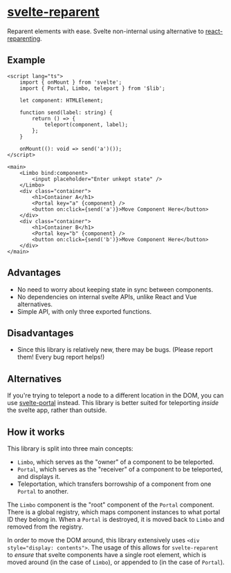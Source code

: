# [svelte-reparent](https://leodog896.github.io/svelte-reparent)

Reparent elements with ease. Svelte non-internal using alternative to [react-reparenting](https://github.com/paol-imi/react-reparenting).

## Example

```svelte
<script lang="ts">
	import { onMount } from 'svelte';
	import { Portal, Limbo, teleport } from '$lib';

	let component: HTMLElement;

	function send(label: string) {
		return () => {
			teleport(component, label);
		};
	}

	onMount((): void => send('a')());
</script>

<main>
	<Limbo bind:component>
		<input placeholder="Enter unkept state" />
	</Limbo>
	<div class="container">
		<h1>Container A</h1>
		<Portal key="a" {component} />
		<button on:click={send('a')}>Move Component Here</button>
	</div>
	<div class="container">
		<h1>Container B</h1>
		<Portal key="b" {component} />
		<button on:click={send('b')}>Move Component Here</button>
	</div>
</main>
```

## Advantages

- No need to worry about keeping state in sync between components.
- No dependencies on internal svelte APIs, unlike React and Vue alternatives.
- Simple API, with only three exported functions.

## Disadvantages

- Since this library is relatively new, there may be bugs. (Please report them! Every bug report helps!)

## Alternatives

If you're trying to teleport a node to a different location in the DOM, you can use
[svelte-portal](https://npmjs.com/package/svelte-portal) instead. This library
is better suited for teleporting *inside* the svelte app, rather than outside.

## How it works

This library is split into three main concepts:

- `Limbo`, which serves as the "owner" of a component to be teleported.
- `Portal`, which serves as the "receiver" of a component to be teleported, and displays it.
- Teleportation, which transfers borrowship of a component from one `Portal` to another.

The `Limbo` component is the "root" component of the `Portal` component. There is a global
registry, which maps component instances to what portal ID they belong in. When a `Portal`
is destroyed, it is moved back to `Limbo` and removed from the registry.

In order to move the DOM around, this library extensively uses `<div style="display: contents">`.
The usage of this allows for `svelte-reparent` to _ensure_ that svelte components
have a single root element, which is moved around (in the case of `Limbo`), or
appended to (in the case of `Portal`).
